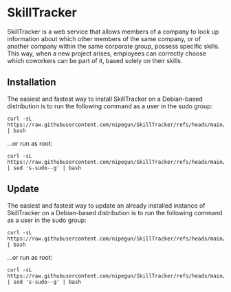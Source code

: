 # SkillTracker

SkillTracker is a web service that allows members of a company to look up information about which other members of the same company, or of another company within the same corporate group, possess specific skills. This way, when a new project arises, employees can correctly choose which coworkers can be part of it, based solely on their skills.

## Installation

The easiest and fastest way to install SkillTracker on a Debian-based distribution is to run the following command as a user in the sudo group:

```
curl -sL https://raw.githubusercontent.com/nipegun/SkillTracker/refs/heads/main/DebianInstallReinstall.sh | bash
```
...or run as root:

```
curl -sL https://raw.githubusercontent.com/nipegun/SkillTracker/refs/heads/main/DebianInstallReinstall.sh | sed 's-sudo--g' | bash
```

## Update

The easiest and fastest way to update an already installed instance of SkillTracker on a Debian-based distribution is to run the following command as a user in the sudo group:

```
curl -sL https://raw.githubusercontent.com/nipegun/SkillTracker/refs/heads/main/DebianUpdate.sh | bash
```
...or run as root:

```
curl -sL https://raw.githubusercontent.com/nipegun/SkillTracker/refs/heads/main/DebianUpdate.sh | sed 's-sudo--g' | bash
```
